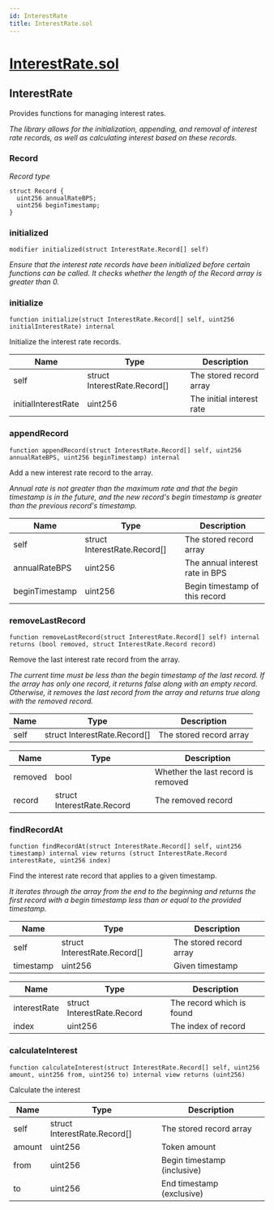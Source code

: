 ```yaml
---
id: InterestRate
title: InterestRate.sol
---
```

# [InterestRate.sol](https://github.com/chromatic-protocol/contracts/tree/main/contracts/core/libraries/InterestRate.sol)

## InterestRate

Provides functions for managing interest rates.

_The library allows for the initialization, appending, and removal of interest rate records,
     as well as calculating interest based on these records._

### Record

_Record type_

```solidity
struct Record {
  uint256 annualRateBPS;
  uint256 beginTimestamp;
}
```

### initialized

```solidity
modifier initialized(struct InterestRate.Record[] self)
```

_Ensure that the interest rate records have been initialized before certain functions can be called.
     It checks whether the length of the Record array is greater than 0._

### initialize

```solidity
function initialize(struct InterestRate.Record[] self, uint256 initialInterestRate) internal
```

Initialize the interest rate records.

| Name | Type | Description |
| ---- | ---- | ----------- |
| self | struct InterestRate.Record[] | The stored record array |
| initialInterestRate | uint256 | The initial interest rate |

### appendRecord

```solidity
function appendRecord(struct InterestRate.Record[] self, uint256 annualRateBPS, uint256 beginTimestamp) internal
```

Add a new interest rate record to the array.

_Annual rate is not greater than the maximum rate and that the begin timestamp is in the future,
     and the new record's begin timestamp is greater than the previous record's timestamp._

| Name | Type | Description |
| ---- | ---- | ----------- |
| self | struct InterestRate.Record[] | The stored record array |
| annualRateBPS | uint256 | The annual interest rate in BPS |
| beginTimestamp | uint256 | Begin timestamp of this record |

### removeLastRecord

```solidity
function removeLastRecord(struct InterestRate.Record[] self) internal returns (bool removed, struct InterestRate.Record record)
```

Remove the last interest rate record from the array.

_The current time must be less than the begin timestamp of the last record.
     If the array has only one record, it returns false along with an empty record.
     Otherwise, it removes the last record from the array and returns true along with the removed record._

| Name | Type | Description |
| ---- | ---- | ----------- |
| self | struct InterestRate.Record[] | The stored record array |

| Name | Type | Description |
| ---- | ---- | ----------- |
| removed | bool | Whether the last record is removed |
| record | struct InterestRate.Record | The removed record |

### findRecordAt

```solidity
function findRecordAt(struct InterestRate.Record[] self, uint256 timestamp) internal view returns (struct InterestRate.Record interestRate, uint256 index)
```

Find the interest rate record that applies to a given timestamp.

_It iterates through the array from the end to the beginning
     and returns the first record with a begin timestamp less than or equal to the provided timestamp._

| Name | Type | Description |
| ---- | ---- | ----------- |
| self | struct InterestRate.Record[] | The stored record array |
| timestamp | uint256 | Given timestamp |

| Name | Type | Description |
| ---- | ---- | ----------- |
| interestRate | struct InterestRate.Record | The record which is found |
| index | uint256 | The index of record |

### calculateInterest

```solidity
function calculateInterest(struct InterestRate.Record[] self, uint256 amount, uint256 from, uint256 to) internal view returns (uint256)
```

Calculate the interest

| Name | Type | Description |
| ---- | ---- | ----------- |
| self | struct InterestRate.Record[] | The stored record array |
| amount | uint256 | Token amount |
| from | uint256 | Begin timestamp (inclusive) |
| to | uint256 | End timestamp (exclusive) |

